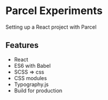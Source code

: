 # Parcel Experiments

Setting up a React project with Parcel

## Features

- React
- ES6 with Babel
- SCSS => css
- CSS modules
- Typography.js
- Build for production
